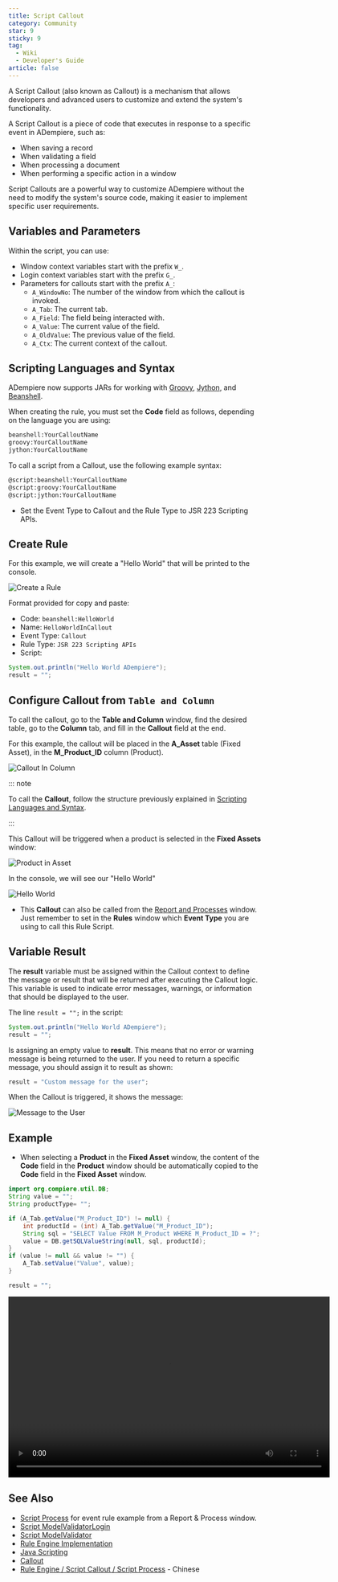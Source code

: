 ```yaml
---
title: Script Callout
category: Community
star: 9
sticky: 9
tag:
  - Wiki
  - Developer's Guide
article: false
---
```


A Script Callout (also known as Callout) is a mechanism that allows developers and advanced users to customize and extend the system's functionality.

A Script Callout is a piece of code that executes in response to a specific event in ADempiere, such as:

- When saving a record
- When validating a field
- When processing a document
- When performing a specific action in a window

Script Callouts are a powerful way to customize ADempiere without the need to modify the system's source code, making it easier to implement specific user requirements.

## Variables and Parameters

Within the script, you can use:

- Window context variables start with the prefix `W_`.
- Login context variables start with the prefix `G_`.
- Parameters for callouts start with the prefix `A_`:
  - `A_WindowNo`: The number of the window from which the callout is invoked.
  - `A_Tab`: The current tab.
  - `A_Field`: The field being interacted with.
  - `A_Value`: The current value of the field.
  - `A_OldValue`: The previous value of the field.
  - `A_Ctx`: The current context of the callout.

## Scripting Languages and Syntax

ADempiere now supports JARs for working with [Groovy](https://groovy-lang.org/index.html), [Jython](https://www.jython.org/), and [Beanshell](https://beanshell.github.io/manual/contents.html).

When creating the rule, you must set the **Code** field as follows, depending on the language you are using:

```sh
beanshell:YourCalloutName
groovy:YourCalloutName
jython:YourCalloutName
```

To call a script from a Callout, use the following example syntax:

```sh
@script:beanshell:YourCalloutName
@script:groovy:YourCalloutName
@script:jython:YourCalloutName
```

- Set the Event Type to Callout and the Rule Type to JSR 223 Scripting APIs.

## Create Rule

For this example, we will create a "Hello World" that will be printed to the console.

![Create a Rule](/assets/img/community/developers-guide/CreateRule.png)

Format provided for copy and paste:

- Code: `beanshell:HelloWorld`
- Name: `HelloWorldInCallout`
- Event Type: `Callout`
- Rule Type: `JSR 223 Scripting APIs`
- Script:

```java
System.out.println("Hello World ADempiere");
result = "";
```

## Configure Callout from `Table and Column`

To call the callout, go to the **Table and Column** window, find the desired table, go to the **Column** tab, and fill in the **Callout** field at the end.

For this example, the callout will be placed in the **A_Asset** table (Fixed Asset), in the **M_Product_ID** column (Product).

![Callout In Column](/assets/img/community/developers-guide/CalloutInColumn.png)

::: note

To call the **Callout**, follow the structure previously explained in [Scripting Languages and Syntax](https://www.adempiere.io/community/wiki/developers-guide/script-callout.html#lenguajes-de-scripting).

:::

This Callout will be triggered when a product is selected in the **Fixed Assets** window:


![Product in Asset](/assets/img/community/developers-guide/SelectProductInAsset.png)

In the console, we will see our "Hello World"

![Hello World](/assets/img/community/developers-guide/HelloWorld.png)

- This **Callout** can also be called from the [Report and Processes](script-process.md) window. Just remember to set in the **Rules** window which **Event Type** you are using to call this Rule Script.

## Variable Result

The **result** variable must be assigned within the Callout context to define the message or result that will be returned after executing the Callout logic. This variable is used to indicate error messages, warnings, or information that should be displayed to the user.

The line `result = "";` in the script:

```java
System.out.println("Hello World ADempiere");
result = "";
```

Is assigning an empty value to **result**. This means that no error or warning message is being returned to the user. If you need to return a specific message, you should assign it to result as shown:

```java
result = "Custom message for the user";
```

When the Callout is triggered, it shows the message:

![Message to the User](/assets/img/community/developers-guide/CustomMessage.png)

## Example

- When selecting a **Product** in the **Fixed Asset** window, the content of the **Code** field in the **Product** window should be automatically copied to the **Code** field in the **Fixed Asset** window.

```java
import org.compiere.util.DB;
String value = "";
String productType= "";

if (A_Tab.getValue("M_Product_ID") != null) {
    int productId = (int) A_Tab.getValue("M_Product_ID");
    String sql = "SELECT Value FROM M_Product WHERE M_Product_ID = ?";
    value = DB.getSQLValueString(null, sql, productId);
}
if (value != null && value != "") {
    A_Tab.setValue("Value", value);
}

result = "";
```

<video width="640" height="360" controls>
  <source src="/assets/img/community/developers-guide/CalloutInProduct.mp4" type="video/mp4">
</video>

## See Also

- [Script Process](script-process.md) for event rule example from a Report & Process window.
- [Script ModelValidatorLogin](a)
- [Script ModelValidator](script-modelvalidator)
- [Rule Engine Implementation](a)
- [Java Scripting](http://scripting.dev.java.net/)
- [Callout](callout.md)
- [Rule Engine / Script Callout / Script Process](https://wiki.adempiere.net/ZH/Case-Study-01-Journal-31) - Chinese

